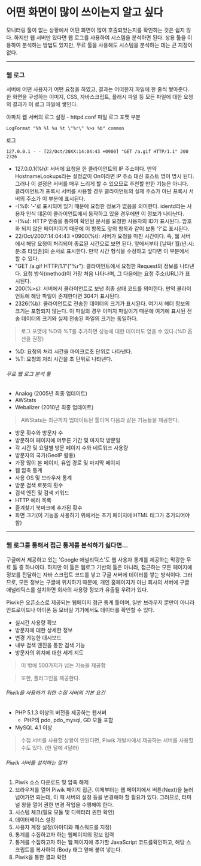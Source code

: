 # 어떤 화면이 많이 쓰이는지 알고 싶다
모니터링 툴이 없는 상황에서 어떤 화면이 많이 호출되었는지를 확인하는 것은 쉽지 않다. 하지만 웹 서버만 있다면 웹 로그를 사용하여 시스템을 분석하면 된다.
상용 툴을 이용하여 분석하는 방법도 있지만, 무료 툴을 사용해도 시스템을 분석하는 데는 큰 지장이 없다.
<hr/>

### 웹 로그
서버에 어떤 사용자가 어떤 요청을 하였고, 결과는 어떠한지 파일에 한 줄씩 쌓아준다. 한 화면을 구성하는 이미지, CSS, 자바스크립트, 플래시 파일 등 
모든 파일에 대한 요청의 결과가 이 로그 파일에 쌓인다.

아파치 웹 서버의 로그 설정 - httpd.conf 파일 로그 포맷 부분
```
LogFormat "%h %l %u %t \"%r\" %>s %b" common
```
로그
```
127.0.0.1 - - [22/Oct/20XX:14:04:43 +0900] "GET /a.gif HTTP/1.1" 200 2326
```
* 127.0.0.1(%h): 서버에 요청을 한 클라이언트의 IP 주소이다. 만약 HostnameLookups라는 설정값이 On이라면 IP 주소 대신 호스트 명이 명시 된다. 그러나 
이 설정은 서버를 매우 느리게 할 수 있으므로 추천할 만한 기능은 아니다. 클라이언트가 프록시 서버를 사용할 경우 클라이언트의 실제 주소가 아닌 프록시 
서버의 주소가 이 부분에 표시된다.
* -(%l): '-'로 표시되어 있기 때문에 요청한 정보가 없음을 의미한다. identd라는 사용자 인식 데몬이 클라이언트에서 동작하고 있을 경우에만 이 정보가 나타난다.
* -(%u): HTTP 인증을 통하여 확인된 문서를 요청한 사용자의 ID가 표시된다. 암호화 되지 않은 페이지이기 때문에 이 항목도 앞의 항목과 같이 보통 '?'로 표시된다.
* 22/Oct/2007:14:04:43 +0900(%t): 서버가 요청을 마친 시간이다. 즉, 웹 서버에서 해당 요청이 처리되어 종료된 시간으로 보면 된다. 앞에서부터 [날짜/
월/년:시:분:초 타임존]의 순서로 표시한다. 만약 시간 형식을 수정하고 싶다면 이 부분에서 할 수 있다.
* "GET /a.gif HTTP/1.1"("\%r\"): 클라이언트에서 요청한 Request의 정보를 나타낸다. 요청 방식(method)이 가장 처음 나타나며, 그 다음에는 요청 주소(URL)가 표시된다.
* 200(%>s): 서버에서 클라이언트로 보낸 최종 상태 코드를 의미한다. 만약 클라이언트에 해당 파일이 존재한다면 304가 표시된다.
* 2326(%b): 클라이언트로 전송한 데이터의 크기가 표시된다. 여기서 헤더 정보의 크기는 포함되지 않는다. 이 파일의 경우 이미지 파일이기 때문에 여기에 표시된 
전송 데이터의 크기와 실제 전송된 파일의 크기는 동일하다.

> 로그 포맷에 %D와 %T를 추가하면 성능에 대한 데이터도 얻을 수 있다.(%D 옵션을 권장)
* %D: 요청의 처리 시간을 마이크로초 단위로 나타낸다.
* %T: 요청의 처리 시간을 초 단위로 나타낸다.

###### 무료 웹 로그 분석 툴
* Analog (2005년 최종 업데이트)
* AWStats
* Webalizer (2010년 최종 업데이트)

> AWStats는 최근까지 업데이트된 툴이며 다음과 같은 기능들을 제공한다.
* 방문 횟수와 방문자 수
* 방문하여 페이지에 머무른 기간 및 마지막 방문일
* 각 시간 및 요일별 방문 페이지 수와 네트워크 사용량
* 방문자의 국가(GeoIP 뢀용)
* 가장 많이 본 페이지, 유입 경로 및 마지막 페이지
* 웹 압축 통계
* 사용 OS 및 브라우저 통계
* 방문 검색 로봇의 횟수
* 검색 엔진 및 검색 키워드
* HTTP 에러 목록
* 즐겨찾기 북마크에 추가된 횟수
* 화면 크기(이 기능을 사용하기 위해서는 초기 페이지에 HTML 태그가 추가되어야 함)
<hr/>

### 웹 로그를 통해서 접근 통계를 분석하기 싫다면...
구글에서 제공하고 있는 'Google 애널리틱스'도 웹 사용자 통계를 제공하는 막강한 무료 툴 중 하나이다. 하지만 이 툴은 웹로그 기반의 툴은 아니라, 
접근하는 모든 페이지에 정보를 전달하는 자바 스크립트 코드를 넣고 구글 서버에 데이터를 쌓는 방식이다. 그러므로, 모든 정보는 구글에 위치하기 때문에, 
개인 홈페이지가 아닌 회사의 서버에 구글 애널리틱스를 설치하면 회사의 사용량 정보가 유출될 우려가 있다. 

Piwik은 오픈소스로 제공되는 웹페이지 접근 통계 툴이며, 일반 브라우저 뿐만이 아니라 안드로이드나 아이폰 등 모바일 기기에서도 데이터를 확인할 수 있다.
* 실시간 사용량 확보
* 방문자에 대한 상세한 정보
* 변경 가능한 대시보드
* 내부 검색 엔진을 통한 검색 기능
* 방문자의 위치에 대한 세계 지도

> 이 밖에 500가지가 넘는 기능을 제공함

> 또한, 플러그인을 제공한다.

###### Piwik을 사용하기 위한 수집 서버의 기본 요건
* PHP 5.1.3 이상의 버전을 제공하는 웹서버
    * PHP의 pdo, pdo_mysql, GD 모듈 포함
* MySQL 4.1 이상

> 수집 서버를 사용할 상황이 안된다면, Piwik 개발사에서 제공하는 서버를 사용할 수도 있다. (한 달에 4달러)

###### Piwik 서버를 설치하는 절차
1. Piwik 소스 다운로드 및 압축 해제
2. 브라우저를 열어 Piwik 페이지 접근. 이제부터는 웹 페이지에서 버튼(Next)을 눌러 넘어가면 되는데, 이 때 서버의 설정 등을 변경해야 할 필요가 있다. 
그러므로, 터미널 창을 열어 권한 변경 작업을 수행해야 한다.
3. 시스템 체크(필요 모듈 및 디렉터리 권한 확인)
4. 데이터베이스 설정
5. 사용자 계정 설정(아이디와 패스워드를 지정)
6. 통계를 수집하고자 하는 웹페이지의 정보 입력
7. 통계를 수집하고자 하는 웹 페이지에 추가할 JavaScript 코드를확인하고, 해당 스크립트를 복사하여 /Body 태그 앞에 붙여 넣는다.
8. Piwik을 통한 결과 확인


